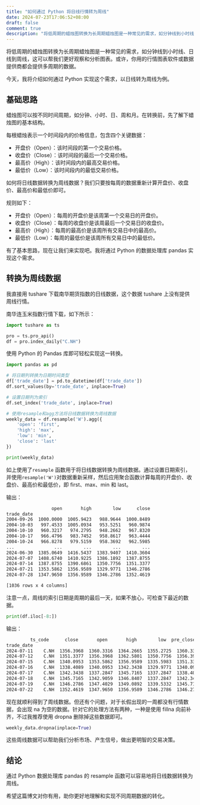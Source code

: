 ```yaml
---
title: "如何通过 Python 将日线行情转为周线"
date: 2024-07-23T17:06:52+08:00
draft: false
comment: true
description: "将低周期的蜡烛图转换为长周期蜡烛图是一种常见的需求，如分钟线到小时线、日线到周线，这可以帮我们更好分析图表和产生信号。"
---
```


将低周期的蜡烛图转换为长周期蜡烛图是一种常见的需求，如分钟线到小时线、日线到周线，这可以帮我们更好观察和分析图表。或许，你用的行情图表软件或数据提供商都会提供多周期的数据。

今天，我将介绍如何通过 Python 实现这个需求，以日线转为周线为例。

## 基础思路

蜡烛图可以按不同时间周期，如分钟、小时、日、周和月。在转换前，先了解下蜡烛图的基本结构。

每根蜡烛表示一个时间段内的价格信息，包含四个关键数据：

- 开盘价（Open）：该时间段的第一个交易价格。
- 收盘价（Close）：该时间段的最后一个交易价格。
- 最高价（High）：该时间段内的最高交易价格。
- 最低价（Low）：该时间段内的最低交易价格。

如何将日线数据转换为周线数据？我们只要按每周的数据重新计算开盘价、收盘价、最高价和最低价即可。

规则如下：

- 开盘价（Open）：每周的开盘价是该周第一个交易日的开盘价。
- 收盘价（Close）：每周的收盘价是该周最后一个交易日的收盘价。
- 最高价（High）：每周的最高价是该周所有交易日中的最高价。
- 最低价（Low）：每周的最低价是该周所有交易日中的最低价。

有了基本思路，现在让我们来实现吧。我将通过 Python 的数据处理库 pandas 实现这个需求。

## 转换为周线数据

我直接用 tushare 下载南华期货指数的日线数据，这个数据 tushare 上没有提供周线行情。

南华连玉米指数行情下载，如下所示：

```python
import tushare as ts

pro = ts.pro_api()
df = pro.index_daily("C.NH")
```

使用 Python 的 Pandas 库即可轻松实现这一转换。

```python
import pandas as pd

# 将日期列转换为日期时间类型
df['trade_date'] = pd.to_datetime(df['trade_date'])
df.sort_values(by='trade_date', inplace=True)

# 设置日期列为索引
df.set_index('trade_date', inplace=True)

# 使用resample和agg方法将日线数据转换为周线数据
weekly_data = df.resample('W').agg({
    'open': 'first',
    'high': 'max',
    'low': 'min',
    'close': 'last'
})

print(weekly_data)
```

如上使用了`resample` 函数用于将日线数据转换为周线数据。通过设置日期索引，并使用`resample('W')`对数据重新采样，然后应用聚合函数计算每周的开盘价、收盘价、最高价和最低价，即 first、max、min 和 last。

输出：

```bash
                 open       high        low      close
trade_date
2004-09-26  1000.0000  1005.9423   988.9644  1000.8489
2004-10-03   997.4533  1005.0934   953.5251   960.9874
2004-10-10   960.3217   974.2795   948.2662   967.8320
2004-10-17   966.4796   983.7452   958.8617   963.4444
2004-10-24   966.8278   979.5159   958.3692   962.5985
...               ...        ...        ...        ...
2024-06-30  1385.0649  1416.5437  1383.9407  1410.3604
2024-07-07  1408.6740  1410.9225  1386.1892  1387.8755
2024-07-14  1387.8755  1390.6861  1350.7756  1351.3377
2024-07-21  1353.5862  1356.9589  1329.9771  1346.2786
2024-07-28  1347.9650  1356.9589  1346.2786  1352.4619

[1036 rows x 4 columns]
```

注意一点，周线的索引日期是周期的最后一天，如果不放心，可检查下最近的数据。

```python
print(df.iloc[-8:])
```

输出：

```bash
         ts_code      close       open       high        low  pre_close   change  pct_chg       vol     amount
trade_date
2024-07-11    C.NH  1356.3968  1360.3316  1364.2665  1355.2725  1360.3316  -3.9348  -0.0029  529092.0  1380710.0
2024-07-12    C.NH  1351.3377  1356.3968  1362.5801  1350.7756  1356.3968  -5.0591  -0.0037  554975.0  1394776.0
2024-07-15    C.NH  1340.0953  1353.5862  1356.9589  1335.5983  1351.3377 -11.2424  -0.0083  841183.0  1409114.0
2024-07-16    C.NH  1338.4089  1340.0953  1342.3438  1329.9771  1340.0953  -1.6864  -0.0013  626912.0  1442453.0
2024-07-17    C.NH  1342.3438  1337.2847  1345.7165  1337.2847  1338.4089   3.9349   0.0029  665443.0  1445703.0
2024-07-18    C.NH  1345.7165  1342.9059  1346.8407  1337.2847  1342.3438   3.3727   0.0025  487530.0  1456021.0
2024-07-19    C.NH  1346.2786  1347.4029  1349.0892  1339.5332  1345.7165   0.5621   0.0004  452499.0  1478614.0
2024-07-22    C.NH  1352.4619  1347.9650  1356.9589  1346.2786  1346.2786   6.1833   0.0046  545743.0  1459278.0
```

现在就顺利得到了周线数据。但还有个问题，对于长假出现的一周都没有行情数据，会出现 na 为空的数据。针对它的处理方法有两种，一种是使用 fillna 向前补齐，不过我推荐使用 dropna 删除掉这些数据即可。

```python
weekly_data.dropna(inplace=True)
```

这些周线数据可以帮助我们分析市场、产生信号，做出更明智的交易决策。

## 结论

通过 Python 数据处理库 pandas 的 resample 函数可以容易地将日线数据转换为周线。

希望这篇博文对你有用，助你更好地理解和实现不同周期数据的转化。
